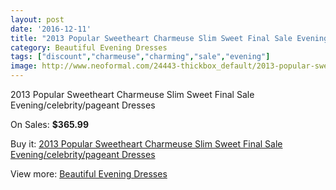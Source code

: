 ```yaml
---
layout: post
date: '2016-12-11'
title: "2013 Popular Sweetheart Charmeuse Slim Sweet Final Sale Evening/celebrity/pageant Dresses"
category: Beautiful Evening Dresses
tags: ["discount","charmeuse","charming","sale","evening"]
image: http://www.neoformal.com/24443-thickbox_default/2013-popular-sweetheart-charmeuse-slim-sweet-final-sale-evening-celebrity-pageant-dresses.jpg
---
```

2013 Popular Sweetheart Charmeuse Slim Sweet Final Sale Evening/celebrity/pageant Dresses

On Sales: **$365.99**
<a href="https://www.neoformal.com/en/beautiful-evening-dresses/8309-2013-popular-sweetheart-charmeuse-slim-sweet-final-sale-evening-celebrity-pageant-dresses.html"><amp-img layout="responsive" width="600" height="600" src="//www.neoformal.com/24443-thickbox_default/2013-popular-sweetheart-charmeuse-slim-sweet-final-sale-evening-celebrity-pageant-dresses.jpg" alt="2013 Popular Sweetheart Charmeuse Slim Sweet Final Sale Evening/celebrity/pageant Dresses 0" /></a>
<a href="https://www.neoformal.com/en/beautiful-evening-dresses/8309-2013-popular-sweetheart-charmeuse-slim-sweet-final-sale-evening-celebrity-pageant-dresses.html"><amp-img layout="responsive" width="600" height="600" src="//www.neoformal.com/24444-thickbox_default/2013-popular-sweetheart-charmeuse-slim-sweet-final-sale-evening-celebrity-pageant-dresses.jpg" alt="2013 Popular Sweetheart Charmeuse Slim Sweet Final Sale Evening/celebrity/pageant Dresses 1" /></a>
<a href="https://www.neoformal.com/en/beautiful-evening-dresses/8309-2013-popular-sweetheart-charmeuse-slim-sweet-final-sale-evening-celebrity-pageant-dresses.html"><amp-img layout="responsive" width="600" height="600" src="//www.neoformal.com/24445-thickbox_default/2013-popular-sweetheart-charmeuse-slim-sweet-final-sale-evening-celebrity-pageant-dresses.jpg" alt="2013 Popular Sweetheart Charmeuse Slim Sweet Final Sale Evening/celebrity/pageant Dresses 2" /></a>
<a href="https://www.neoformal.com/en/beautiful-evening-dresses/8309-2013-popular-sweetheart-charmeuse-slim-sweet-final-sale-evening-celebrity-pageant-dresses.html"><amp-img layout="responsive" width="600" height="600" src="//www.neoformal.com/24446-thickbox_default/2013-popular-sweetheart-charmeuse-slim-sweet-final-sale-evening-celebrity-pageant-dresses.jpg" alt="2013 Popular Sweetheart Charmeuse Slim Sweet Final Sale Evening/celebrity/pageant Dresses 3" /></a>

Buy it: [2013 Popular Sweetheart Charmeuse Slim Sweet Final Sale Evening/celebrity/pageant Dresses](https://www.neoformal.com/en/beautiful-evening-dresses/8309-2013-popular-sweetheart-charmeuse-slim-sweet-final-sale-evening-celebrity-pageant-dresses.html "2013 Popular Sweetheart Charmeuse Slim Sweet Final Sale Evening/celebrity/pageant Dresses")

View more: [Beautiful Evening Dresses](https://www.neoformal.com/en/153-beautiful-evening-dresses "Beautiful Evening Dresses")